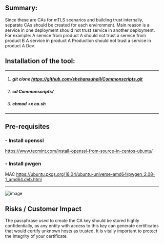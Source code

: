 ## Summary:                                                                                                       

Since these are CAs for mTLS scenarios and building trust internally, separate CAs should be created for each environment.
Main reason is a service in one deployment should not trust service in another deployment.
For example:
A service from product A should not trust a service from product B
A service in product A Production should not trust a service in product A Dev. 

## Installation of the tool:
---------------------------------------------------------------------------------------------------------------------------
1. ##### git clone https://github.com/shehansuhail/Commonscripts.git

2. ##### cd Commonscripts/

3. ##### chmod +x ca.sh
---------------------------------------------------------------------------------------------------------------------------
## Pre-requisites 

### - Install openssl  
https://www.tecmint.com/install-openssl-from-source-in-centos-ubuntu/

### - Install pwgen

MAC
https://ubuntu.pkgs.org/18.04/ubuntu-universe-amd64/pwgen_2.08-1_amd64.deb.html

----------------------------------------------------------------------------------------------------------------------------

![image](https://user-images.githubusercontent.com/83179294/125737894-9c847fc9-c3b5-4fd3-bd53-efcd304d3c7d.png)


## Risks / Customer Impact                                                                                       

The passphrase used to create the CA key should be stored highly confidentially, as any entity with access to
this key can generate certificates that would certify unknown hosts as trusted. It is vitally important to protect the integrity of your certificate.

